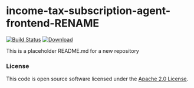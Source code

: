 
# income-tax-subscription-agent-frontend-RENAME

[![Build Status](https://travis-ci.org/hmrc/income-tax-subscription-agent-frontend-RENAME.svg?branch=master)](https://travis-ci.org/hmrc/income-tax-subscription-agent-frontend-RENAME) [ ![Download](https://api.bintray.com/packages/hmrc/releases/income-tax-subscription-agent-frontend-RENAME/images/download.svg) ](https://bintray.com/hmrc/releases/income-tax-subscription-agent-frontend-RENAME/_latestVersion)

This is a placeholder README.md for a new repository

### License

This code is open source software licensed under the [Apache 2.0 License]("http://www.apache.org/licenses/LICENSE-2.0.html").
    